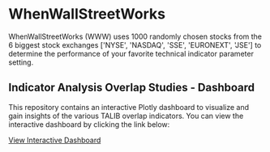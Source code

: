 # WhenWallStreetWorks
WhenWallStreetWorks (WWW) uses 1000 randomly chosen stocks from the 6 biggest stock exchanges ['NYSE', 'NASDAQ', 'SSE', 'EURONEXT', 'JSE'] to determine the performance of your favorite technical indicator parameter setting.

## Indicator Analysis Overlap Studies - Dashboard

This repository contains an interactive Plotly dashboard to visualize and gain insights of the various TALIB overlap indicators.
You can view the interactive dashboard by clicking the link below:

[View Interactive Dashboard](https://SebastianDeubler.github.io/WhenWallStreetWorks/2024_05_26_IndicatorAnalysis_OverlapStudies.html)

